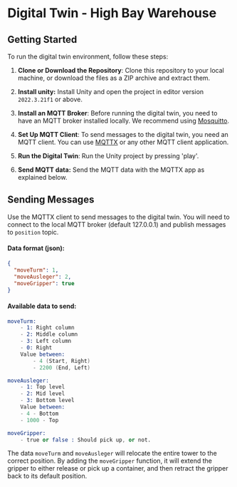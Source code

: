 # Digital Twin - High Bay Warehouse

## Getting Started

To run the digital twin environment, follow these steps:

1. **Clone or Download the Repository**: Clone this repository to your local machine, or download the files as a ZIP archive and extract them.

2. **Install unity:** Install Unity and open the project in editor version `2022.3.21f1` or above.

3. **Install an MQTT Broker**: Before running the digital twin, you need to have an MQTT broker installed locally. We recommend using  [Mosquitto](https://mosquitto.org/).

4. **Set Up MQTT Client**: To send messages to the digital twin, you need an MQTT client. You can use [MQTTX](https://mqttx.app/) or any other MQTT client application.

5. **Run the Digital Twin**: Run the Unity project by pressing 'play'.

6. **Send MQTT data:** Send the MQTT data with the MQTTX app as explained below.



## Sending Messages

Use the MQTTX client to send messages to the digital twin. You will need to connect to the local MQTT broker (default 127.0.0.1) and publish messages to ```position``` topic. 

#### Data format (json):

```json
{
  "moveTurm": 1,
  "moveAusleger": 2,
  "moveGripper": true
}
```

#### Available data to send:

```s
moveTurm:
    - 1: Right column
    - 2: Middle column
    - 3: Left column
    - 0: Right
    Value between:
        - 4 (Start, Right) 
        - 2200 (End, Left)

moveAusleger:
    - 1: Top level
    - 2: Mid level
    - 3: Bottom level
    Value between:
    - 4 - Bottom
    - 1000 - Top

moveGripper:
    - true or false : Should pick up, or not.


```



The data `moveTurm` and `moveAusleger` will relocate the entire tower to the correct position. By adding the `moveGripper` function, it will extend the gripper to either release or pick up a container, and then retract the gripper back to its default position.
